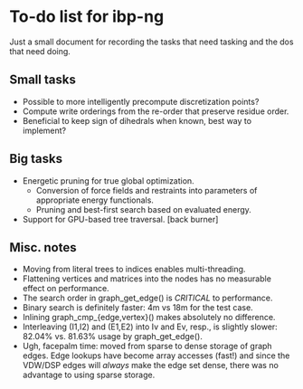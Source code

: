 
# To-do list for ibp-ng

Just a small document for recording the tasks that need tasking and the
dos that need doing.

## Small tasks

 * Possible to more intelligently precompute discretization points?
 * Compute write orderings from the re-order that preserve residue order.
 * Beneficial to keep sign of dihedrals when known, best way to implement?

## Big tasks

 * Energetic pruning for true global optimization.
    - Conversion of force fields and restraints into parameters of
      appropriate energy functionals.
    - Pruning and best-first search based on evaluated energy.
 * Support for GPU-based tree traversal. [back burner]

## Misc. notes

 * Moving from literal trees to indices enables multi-threading.
 * Flattening vertices and matrices into the nodes has no measurable
   effect on performance.
 * The search order in graph_get_edge() is *CRITICAL* to performance.
 * Binary search is definitely faster: 4m vs 18m for the test case.
 * Inlining graph_cmp_{edge,vertex}() makes absolutely no difference.
 * Interleaving (I1,I2) and (E1,E2) into Iv and Ev, resp., is slightly
   slower: 82.04% vs. 81.63% usage by graph_get_edge().
 * Ugh, facepalm time: moved from sparse to dense storage of graph edges.
   Edge lookups have become array accesses (fast!) and since the VDW/DSP
   edges will *always* make the edge set dense, there was no advantage to
   using sparse storage.

